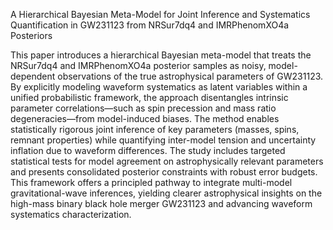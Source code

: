 A Hierarchical Bayesian Meta-Model for Joint Inference and Systematics Quantification in GW231123 from NRSur7dq4 and IMRPhenomXO4a Posteriors

This paper introduces a hierarchical Bayesian meta-model that treats the NRSur7dq4 and IMRPhenomXO4a posterior samples as noisy, model-dependent observations of the true astrophysical parameters of GW231123. By explicitly modeling waveform systematics as latent variables within a unified probabilistic framework, the approach disentangles intrinsic parameter correlations—such as spin precession and mass ratio degeneracies—from model-induced biases. The method enables statistically rigorous joint inference of key parameters (masses, spins, remnant properties) while quantifying inter-model tension and uncertainty inflation due to waveform differences. The study includes targeted statistical tests for model agreement on astrophysically relevant parameters and presents consolidated posterior constraints with robust error budgets. This framework offers a principled pathway to integrate multi-model gravitational-wave inferences, yielding clearer astrophysical insights on the high-mass binary black hole merger GW231123 and advancing waveform systematics characterization.